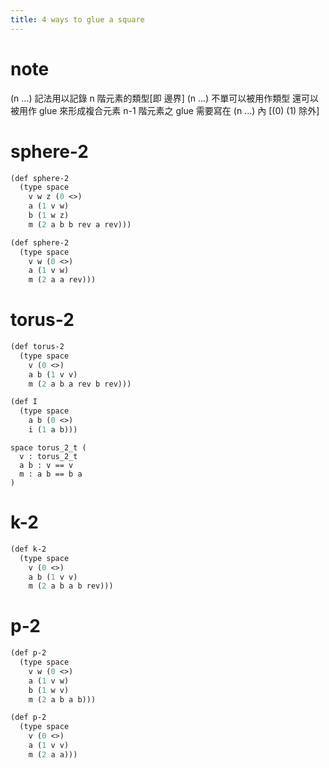 ```yaml
---
title: 4 ways to glue a square
---
```


# note

(n ...) 記法用以記錄 n 階元素的類型[即 邊界]
(n ...) 不單可以被用作類型 還可以被用作 glue 來形成複合元素
n-1 階元素之 glue 需要寫在 (n ...) 內 [(0) (1) 除外]

# sphere-2

```scheme
(def sphere-2
  (type space
    v w z (0 <>)
    a (1 v w)
    b (1 w z)
    m (2 a b b rev a rev)))

(def sphere-2
  (type space
    v w (0 <>)
    a (1 v w)
    m (2 a a rev)))
```

# torus-2

```scheme
(def torus-2
  (type space
    v (0 <>)
    a b (1 v v)
    m (2 a b a rev b rev)))

(def I
  (type space
    a b (0 <>)
    i (1 a b)))
```

```cicada
space torus_2_t (
  v : torus_2_t
  a b : v == v
  m : a b == b a
)
```

# k-2

```scheme
(def k-2
  (type space
    v (0 <>)
    a b (1 v v)
    m (2 a b a b rev)))
```

# p-2

```scheme
(def p-2
  (type space
    v w (0 <>)
    a (1 v w)
    b (1 w v)
    m (2 a b a b)))

(def p-2
  (type space
    v (0 <>)
    a (1 v v)
    m (2 a a)))
```
